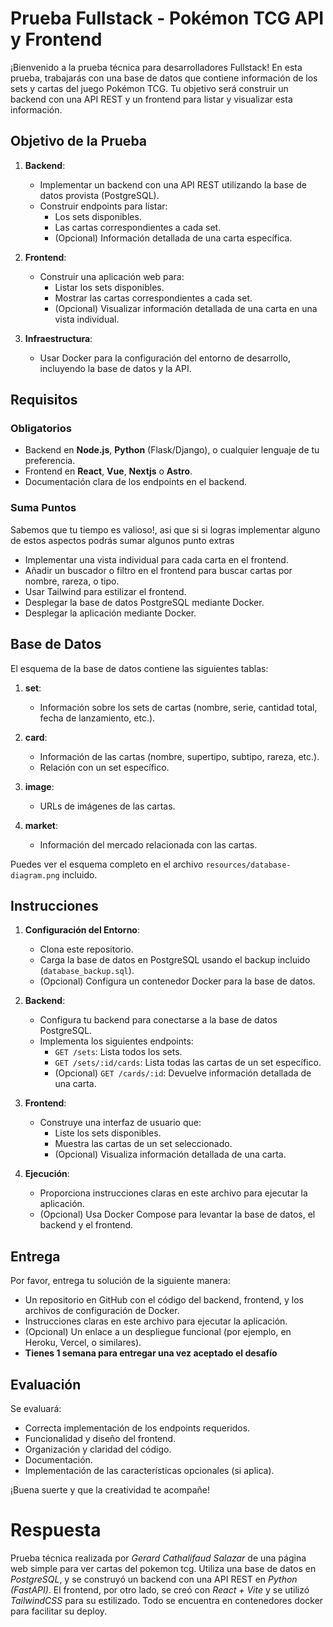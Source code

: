 # Prueba Fullstack - Pokémon TCG API y Frontend

¡Bienvenido a la prueba técnica para desarrolladores Fullstack! En esta prueba, trabajarás con una base de datos que contiene información de los sets y cartas del juego Pokémon TCG. Tu objetivo será construir un backend con una API REST y un frontend para listar y visualizar esta información. 

## Objetivo de la Prueba

1. **Backend**:
   - Implementar un backend con una API REST utilizando la base de datos provista (PostgreSQL).
   - Construir endpoints para listar:
     - Los sets disponibles.
     - Las cartas correspondientes a cada set.
     - (Opcional) Información detallada de una carta específica.

2. **Frontend**:
   - Construir una aplicación web para:
     - Listar los sets disponibles.
     - Mostrar las cartas correspondientes a cada set.
     - (Opcional) Visualizar información detallada de una carta en una vista individual.

3. **Infraestructura**:
   - Usar Docker para la configuración del entorno de desarrollo, incluyendo la base de datos y la API.

## Requisitos

### Obligatorios
- Backend en **Node.js**, **Python** (Flask/Django), o cualquier lenguaje de tu preferencia.
- Frontend en **React**, **Vue**, **Nextjs** o **Astro**.
- Documentación clara de los endpoints en el backend.

### Suma Puntos
Sabemos que tu tiempo es valioso!, asi que si si logras implementar alguno de estos aspectos podrás sumar algunos punto extras

- Implementar una vista individual para cada carta en el frontend.
- Añadir un buscador o filtro en el frontend para buscar cartas por nombre, rareza, o tipo.
- Usar Tailwind para estilizar el frontend.
- Desplegar la base de datos PostgreSQL mediante Docker.
- Desplegar la aplicación mediante Docker.

## Base de Datos
El esquema de la base de datos contiene las siguientes tablas:

1. **set**:
   - Información sobre los sets de cartas (nombre, serie, cantidad total, fecha de lanzamiento, etc.).

2. **card**:
   - Información de las cartas (nombre, supertipo, subtipo, rareza, etc.).
   - Relación con un set específico.

3. **image**:
   - URLs de imágenes de las cartas.

4. **market**:
   - Información del mercado relacionada con las cartas.

Puedes ver el esquema completo en el archivo `resources/database-diagram.png` incluido.

## Instrucciones

1. **Configuración del Entorno**:
   - Clona este repositorio.
   - Carga la base de datos en PostgreSQL usando el backup incluido (`database_backup.sql`).
   - (Opcional) Configura un contenedor Docker para la base de datos.

2. **Backend**:
   - Configura tu backend para conectarse a la base de datos PostgreSQL.
   - Implementa los siguientes endpoints:
     - `GET /sets`: Lista todos los sets.
     - `GET /sets/:id/cards`: Lista todas las cartas de un set específico.
     - (Opcional) `GET /cards/:id`: Devuelve información detallada de una carta.

3. **Frontend**:
   - Construye una interfaz de usuario que:
     - Liste los sets disponibles.
     - Muestra las cartas de un set seleccionado.
     - (Opcional) Visualiza información detallada de una carta.

4. **Ejecución**:
   - Proporciona instrucciones claras en este archivo para ejecutar la aplicación.
   - (Opcional) Usa Docker Compose para levantar la base de datos, el backend y el frontend.

## Entrega

Por favor, entrega tu solución de la siguiente manera:
- Un repositorio en GitHub con el código del backend, frontend, y los archivos de configuración de Docker.
- Instrucciones claras en este archivo para ejecutar la aplicación.
- (Opcional) Un enlace a un despliegue funcional (por ejemplo, en Heroku, Vercel, o similares).
- **Tienes 1 semana para entregar una vez aceptado el desafío**

## Evaluación

Se evaluará:
- Correcta implementación de los endpoints requeridos.
- Funcionalidad y diseño del frontend.
- Organización y claridad del código.
- Documentación.
- Implementación de las características opcionales (si aplica).

¡Buena suerte y que la creatividad te acompañe!


# Respuesta

Prueba técnica realizada por *Gerard Cathalifaud Salazar* de una página web simple para ver cartas del pokemon tcg. Utiliza una base de datos en *PostgreSQL*, y se construyó un backend con una API REST en *Python (FastAPI)*. El frontend, por otro lado, se creó con *React + Vite* y se utilizó *TailwindCSS* para su estilizado. Todo se encuentra en contenedores docker para facilitar su deploy.